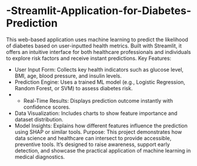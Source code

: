 # -Streamlit-Application-for-Diabetes-Prediction
This web-based application uses machine learning to predict the likelihood of diabetes based on user-inputted health metrics. Built with Streamlit, it offers an intuitive interface for both healthcare professionals and individuals to explore risk factors and receive instant predictions.
 Key Features:
- User Input Form: Collects key health indicators such as glucose level, BMI, age, blood pressure, and insulin levels.
- Prediction Engine: Uses a trained ML model (e.g., Logistic Regression, Random Forest, or SVM) to assess diabetes risk.
- - Real-Time Results: Displays prediction outcome instantly with confidence scores.
- Data Visualization: Includes charts to show feature importance and dataset distribution.
- Model Insights: Explains how different features influence the prediction using SHAP or similar tools.
Purpose:
This project demonstrates how data science and healthcare can intersect to provide accessible, preventive tools. It’s designed to raise awareness, support early detection, and showcase the practical application of machine learning in medical diagnostics.

